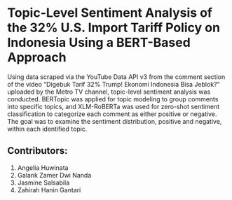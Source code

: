 # Topic-Level Sentiment Analysis of the 32% U.S. Import Tariff Policy on Indonesia Using a BERT-Based Approach
Using data scraped via the YouTube Data API v3 from the comment section of the video “Digebuk Tarif 32% Trump! Ekonomi Indonesia Bisa Jeblok?” uploaded by the Metro TV channel, topic-level sentiment analysis was conducted. BERTopic was applied for topic modeling to group comments into specific topics, and XLM-RoBERTa was used for zero-shot sentiment classification to categorize each comment as either positive or negative. The goal was to examine the sentiment distribution, positive and negative, within each identified topic.

## Contributors:
1. Angelia Huwinata
2. Galank Zamer Dwi Nanda
3. Jasmine Salsabila
4. Zahirah Hanin Gantari
